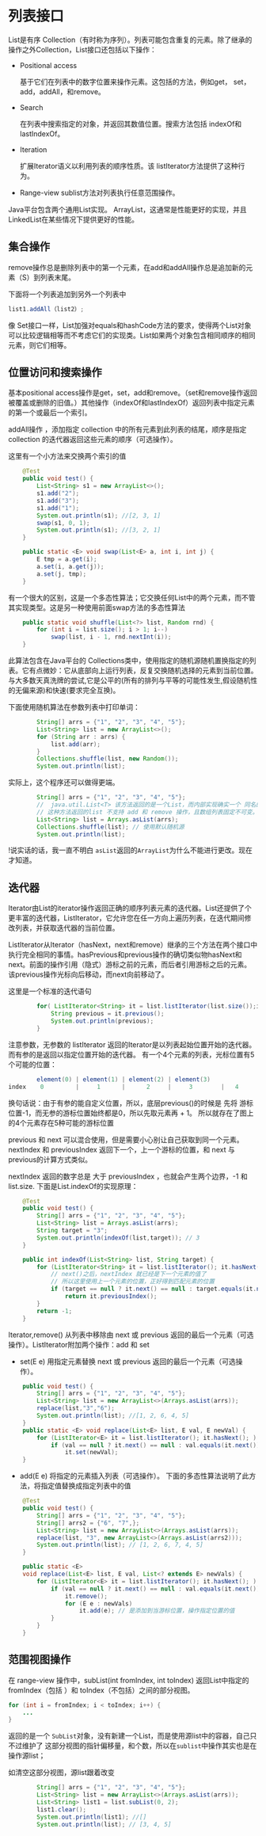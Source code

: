 # 列表接口

List是有序 Collection（有时称为序列）。列表可能包含重复的元素。除了继承的操作之外Collection，List接口还包括以下操作：

- Positional access
    
    基于它们在列表中的数字位置来操作元素。这包括的方法，例如get， set，add，addAll，和remove。
- Search 
    
    在列表中搜索指定的对象，并返回其数值位置。搜索方法包括 indexOf和lastIndexOf。

- Iteration

    扩展Iterator语义以利用列表的顺序性质。该 listIterator方法提供了这种行为。
    
- Range-view
    sublist方法对列表执行任意范围操作。
    
Java平台包含两个通用List实现。 ArrayList，这通常是性能更好的实现，并且 LinkedList在某些情况下提供更好的性能。

## 集合操作
remove操作总是删除列表中的第一个元素，在add和addAll操作总是追加新的元素（S）到列表末尾。

下面将一个列表追加到另外一个列表中
```java
list1.addAll（list2）;
```

像 Set接口一样，List加强对equals和hashCode方法的要求，使得两个List对象可以比较逻辑相等而不考虑它们的实现类。List如果两个对象包含相同顺序的相同元素，则它们相等。

## 位置访问和搜索操作
基本positional access操作是get，set，add和remove。（set和remove操作返回被覆盖或删除的旧值。）其他操作（indexOf和lastIndexOf）返回列表中指定元素的第一个或最后一个索引。

addAll操作 ，添加指定 collection 中的所有元素到此列表的结尾，顺序是指定 collection 的迭代器返回这些元素的顺序（可选操作）。

这里有一个小方法来交换两个索引的值
```java
    @Test
    public void test() {
        List<String> s1 = new ArrayList<>();
        s1.add("2");
        s1.add("3");
        s1.add("1");
        System.out.println(s1); //[2, 3, 1]
        swap(s1, 0, 1);
        System.out.println(s1); //[3, 2, 1]
    }

    public static <E> void swap(List<E> a, int i, int j) {
        E tmp = a.get(i);
        a.set(i, a.get(j));
        a.set(j, tmp);
    }
```

有一个很大的区别，这是一个多态性算法；它交换任何List中的两个元素，而不管其实现类型。这是另一种使用前面swap方法的多态性算法
```java
    public static void shuffle(List<?> list, Random rnd) {
        for (int i = list.size(); i > 1; i--)
            swap(list, i - 1, rnd.nextInt(i));
    }
```

此算法包含在Java平台的 Collections类中，使用指定的随机源随机置换指定的列表。它有点微妙：它从底部向上运行列表，反复交换随机选择的元素到当前位置。与大多数天真洗牌的尝试,它是公平的(所有的排列与平等的可能性发生,假设随机性的无偏来源)和快速(要求完全互换)。

下面使用随机算法在参数列表中打印单词：
```java
        String[] arrs = {"1", "2", "3", "4", "5"};
        List<String> list = new ArrayList<>();
        for (String arr : arrs) {
            list.add(arr);
        }
        Collections.shuffle(list, new Random());
        System.out.println(list);
```

实际上，这个程序还可以做得更端。
```java
        String[] arrs = {"1", "2", "3", "4", "5"};
        //  java.util.List<T> 该方法返回的是一个List，而内部实现确实一个 同名的内部类 ArrayList
        // 这种方法返回的list 不支持 add 和 remove 操作，且数组列表固定不可变。
        List<String> list = Arrays.asList(arrs);
        Collections.shuffle(list); // 使用默认随机源
        System.out.println(list);
```
!说实话的话，我一直不明白 `asList`返回的`ArrayList`为什么不能进行更改。现在才知道。

## 迭代器
Iterator由List的iterator操作返回正确的顺序列表元素的迭代器。List还提供了个更丰富的迭代器，ListIterator，它允许您在任一方向上遍历列表，在迭代期间修改列表，并获取迭代器的当前位置。

ListIterator从Iterator（hasNext，next和remove）继承的三个方法在两个接口中执行完全相同的事情。hasPrevious和previous操作的确切类似物hasNext和next。前面的操作引用（隐式）游标之前的元素，而后者引用游标之后的元素。该previous操作光标向后移动，而next向前移动了。

这里是一个标准的迭代语句
```java
        for( ListIterator<String> it = list.listIterator(list.size());it.hasPrevious();){
            String previous = it.previous();
            System.out.println(previous);
        }
```

注意参数，无参数的 listIterator 返回的Iterator是以列表起始位置开始的迭代器。而有参的是返回以指定位置开始的迭代器。
有一个4个元素的列表，光标位置有5个可能的位置：
```java
        element(0) | element(1) | element(2) | element(3)   
index    0         |     1      |      2     |     3        |   4
```

换句话说：由于有参的能自定义位置，所以，底层previous()的时候是 先将 游标位置-1，而无参的游标位置始终都是0，所以先取元素再 + 1。 所以就存在了图上的4个元素存在5种可能的游标位置

previous 和 next 可以混合使用，但是需要小心别让自己获取到同一个元素。nextIndex 和 previousIndex 返回下一个，上一个游标的位置，和 next 与previous的计算方式类似。

nextIndex 返回的数字总是 大于 previousIndex ，也就会产生两个边界，-1 和 list.size. 下面是List.indexOf的实现原理：
```java
    @Test
    public void test() {
        String[] arrs = {"1", "2", "3", "4", "5"};
        List<String> list = Arrays.asList(arrs);
        String target = "3";
        System.out.println(indexOf(list,target)); // 3
    }

    public int indexOf(List<String> list, String target) {
        for (ListIterator<String> it = list.listIterator(); it.hasNext(); ) {
            // next()之后，nextIndex 就已经是下一个元素的值了
            // 所以这里使用上一个元素的位置，正好得到匹配元素的位置
            if (target == null ? it.next() == null : target.equals(it.next()))
                return it.previousIndex();
        }
        return -1;
    }
```

Iterator,remove() 从列表中移除由 next 或 previous 返回的最后一个元素（可选操作）。ListIterator附加两个操作：add 和 set
- set(E e) 用指定元素替换 next 或 previous 返回的最后一个元素（可选操作）。
```java
    public void test() {
        String[] arrs = {"1", "2", "3", "4", "5"};
        List<String> list = new ArrayList<>(Arrays.asList(arrs));
        replace(list,"3","6"); 
        System.out.println(list); //[1, 2, 6, 4, 5]
    }
    public static <E> void replace(List<E> list, E val, E newVal) {
        for (ListIterator<E> it = list.listIterator(); it.hasNext(); )
            if (val == null ? it.next() == null : val.equals(it.next()))
                it.set(newVal);
    }
```

- add(E e) 将指定的元素插入列表（可选操作）。
下面的多态性算法说明了此方法，将指定值替换成指定列表中的值
```java
    @Test
    public void test() {
        String[] arrs = {"1", "2", "3", "4", "5"};
        String[] arrs2 = {"6", "7",};
        List<String> list = new ArrayList<>(Arrays.asList(arrs));
        replace(list, "3", new ArrayList<>(Arrays.asList(arrs2)));
        System.out.println(list); // [1, 2, 6, 7, 4, 5]
    }

    public static <E>
    void replace(List<E> list, E val, List<? extends E> newVals) {
        for (ListIterator<E> it = list.listIterator(); it.hasNext(); ) {
            if (val == null ? it.next() == null : val.equals(it.next())) {
                it.remove();
                for (E e : newVals)
                    it.add(e); // 是添加到当游标位置，操作指定位置的值
            }
        }
    }
```


## 范围视图操作
在 range-view 操作中，subList(int fromIndex, int toIndex) 返回List中指定的 fromIndex（包括 ）和 toIndex（不包括）之间的部分视图。
```java
for (int i = fromIndex; i < toIndex; i++) {
    ...
}
```

返回的是一个 `SubList`对象，没有新建一个List，而是使用源list中的容器，自己只不过维护了 这部分视图的指针偏移量，和个数，所以在`sublist`中操作其实也是在操作源list；

如清空这部分视图，源list跟着改变
```java
        String[] arrs = {"1", "2", "3", "4", "5"};
        List<String> list = new ArrayList<>(Arrays.asList(arrs));
        List<String> list1 = list.subList(0, 2);
        list1.clear();
        System.out.println(list1); //[]
        System.out.println(list); // [3, 4, 5]
```